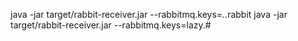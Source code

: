 java -jar target/rabbit-receiver.jar --rabbitmq.keys=*.*.rabbit
java -jar target/rabbit-receiver.jar --rabbitmq.keys=lazy.#
